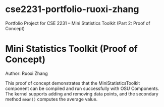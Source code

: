 # cse2231-portfolio-ruoxi-zhang
Portfolio Project for CSE 2231 – Mini Statistics Toolkit (Part 2: Proof of Concept)

# Mini Statistics Toolkit (Proof of Concept)
Author: Ruoxi Zhang

This proof of concept demonstrates that the MiniStatisticsToolkit component 
can be compiled and run successfully with OSU Components. 
The kernel supports adding and removing data points, 
and the secondary method `mean()` computes the average value.

